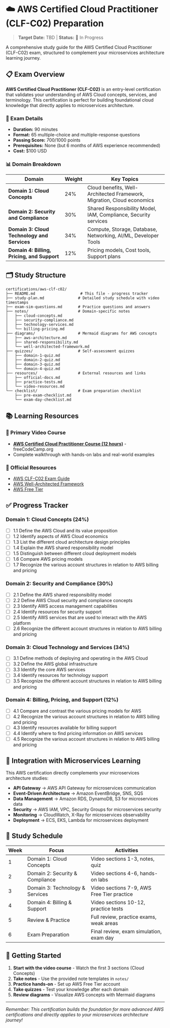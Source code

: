 # ☁️ AWS Certified Cloud Practitioner (CLF-C02) Preparation

> **Target Date:** TBD | **Status:** 🚀 In Progress

A comprehensive study guide for the AWS Certified Cloud Practitioner (CLF-C02) exam, structured to complement your microservices architecture learning journey.

## 📋 Exam Overview

**AWS Certified Cloud Practitioner (CLF-C02)** is an entry-level certification that validates your understanding of AWS Cloud concepts, services, and terminology. This certification is perfect for building foundational cloud knowledge that directly applies to microservices architecture.

### 🎯 Exam Details
- **Duration:** 90 minutes
- **Format:** 65 multiple-choice and multiple-response questions
- **Passing Score:** 700/1000 points
- **Prerequisites:** None (but 6 months of AWS experience recommended)
- **Cost:** $100 USD

### 📊 Domain Breakdown

| Domain | Weight | Key Topics |
|--------|--------|------------|
| **Domain 1: Cloud Concepts** | 24% | Cloud benefits, Well-Architected Framework, Migration, Cloud economics |
| **Domain 2: Security and Compliance** | 30% | Shared Responsibility Model, IAM, Compliance, Security services |
| **Domain 3: Cloud Technology and Services** | 34% | Compute, Storage, Database, Networking, AI/ML, Developer Tools |
| **Domain 4: Billing, Pricing, and Support** | 12% | Pricing models, Cost tools, Support plans |

## 🗂️ Study Structure

```
certifications/aws-clf-c02/
├── README.md                    # This file - progress tracker
├── study-plan.md               # Detailed study schedule with video timestamps
├── exam-sim-questions.md       # Practice questions and answers
├── notes/                      # Domain-specific notes
│   ├── cloud-concepts.md
│   ├── security-compliance.md
│   ├── technology-services.md
│   └── billing-pricing.md
├── diagrams/                   # Mermaid diagrams for AWS concepts
│   ├── aws-architecture.md
│   ├── shared-responsibility.md
│   └── well-architected-framework.md
├── quizzes/                    # Self-assessment quizzes
│   ├── domain-1-quiz.md
│   ├── domain-2-quiz.md
│   ├── domain-3-quiz.md
│   └── domain-4-quiz.md
├── resources/                  # External resources and links
│   ├── official-docs.md
│   ├── practice-tests.md
│   └── video-resources.md
└── checklist/                  # Exam preparation checklist
    ├── pre-exam-checklist.md
    └── exam-day-checklist.md
```

## 📚 Learning Resources

### 🎥 Primary Video Course
- **[AWS Certified Cloud Practitioner Course (12 hours)](https://www.youtube.com/watch?v=NhDYbskXRgc)** - freeCodeCamp.org
- Complete walkthrough with hands-on labs and real-world examples

### 📖 Official Resources
- [AWS CLF-C02 Exam Guide](https://aws.amazon.com/certification/certified-cloud-practitioner/)
- [AWS Well-Architected Framework](https://aws.amazon.com/architecture/well-architected/)
- [AWS Free Tier](https://aws.amazon.com/free/)

## ✅ Progress Tracker

### Domain 1: Cloud Concepts (24%)
- [ ] 1.1 Define the AWS Cloud and its value proposition
- [ ] 1.2 Identify aspects of AWS Cloud economics
- [ ] 1.3 List the different cloud architecture design principles
- [ ] 1.4 Explain the AWS shared responsibility model
- [ ] 1.5 Distinguish between different cloud deployment models
- [ ] 1.6 Compare AWS pricing models
- [ ] 1.7 Recognize the various account structures in relation to AWS billing and pricing

### Domain 2: Security and Compliance (30%)
- [ ] 2.1 Define the AWS shared responsibility model
- [ ] 2.2 Define AWS Cloud security and compliance concepts
- [ ] 2.3 Identify AWS access management capabilities
- [ ] 2.4 Identify resources for security support
- [ ] 2.5 Identify AWS services that are used to interact with the AWS platform
- [ ] 2.6 Recognize the different account structures in relation to AWS billing and pricing

### Domain 3: Cloud Technology and Services (34%)
- [ ] 3.1 Define methods of deploying and operating in the AWS Cloud
- [ ] 3.2 Define the AWS global infrastructure
- [ ] 3.3 Identify the core AWS services
- [ ] 3.4 Identify resources for technology support
- [ ] 3.5 Recognize the different account structures in relation to AWS billing and pricing

### Domain 4: Billing, Pricing, and Support (12%)
- [ ] 4.1 Compare and contrast the various pricing models for AWS
- [ ] 4.2 Recognize the various account structures in relation to AWS billing and pricing
- [ ] 4.3 Identify resources available for billing support
- [ ] 4.4 Identify where to find pricing information on AWS services
- [ ] 4.5 Recognize the various account structures in relation to AWS billing and pricing

## 🔗 Integration with Microservices Learning

This AWS certification directly complements your microservices architecture studies:

- **API Gateway** → AWS API Gateway for microservices communication
- **Event-Driven Architecture** → Amazon EventBridge, SNS, SQS
- **Data Management** → Amazon RDS, DynamoDB, S3 for microservices data
- **Security** → AWS IAM, VPC, Security Groups for microservices security
- **Monitoring** → CloudWatch, X-Ray for microservices observability
- **Deployment** → ECS, EKS, Lambda for microservices deployment

## 🎯 Study Schedule

| Week | Focus | Activities |
|------|-------|------------|
| 1 | Domain 1: Cloud Concepts | Video sections 1-3, notes, quiz |
| 2 | Domain 2: Security & Compliance | Video sections 4-6, hands-on labs |
| 3 | Domain 3: Technology & Services | Video sections 7-9, AWS Free Tier practice |
| 4 | Domain 4: Billing & Support | Video sections 10-12, practice tests |
| 5 | Review & Practice | Full review, practice exams, weak areas |
| 6 | Exam Preparation | Final review, exam simulation, exam day |

## 🚀 Getting Started

1. **Start with the video course** - Watch the first 3 sections (Cloud Concepts)
2. **Take notes** - Use the provided note templates in `notes/`
3. **Practice hands-on** - Set up AWS Free Tier account
4. **Take quizzes** - Test your knowledge after each domain
5. **Review diagrams** - Visualize AWS concepts with Mermaid diagrams

---

*Remember: This certification builds the foundation for more advanced AWS certifications and directly applies to your microservices architecture journey!*
